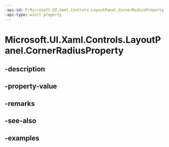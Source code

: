 ```yaml
---
-api-id: P:Microsoft.UI.Xaml.Controls.LayoutPanel.CornerRadiusProperty
-api-type: winrt property
---
```


<!-- Property syntax.
public DependencyProperty CornerRadiusProperty { get; }
-->

# Microsoft.UI.Xaml.Controls.LayoutPanel.CornerRadiusProperty

## -description

## -property-value

## -remarks

## -see-also

## -examples

